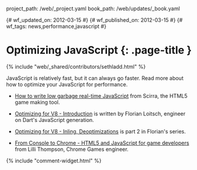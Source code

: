 project_path: /web/_project.yaml
book_path: /web/updates/_book.yaml

{# wf_updated_on: 2012-03-15 #}
{# wf_published_on: 2012-03-15 #}
{# wf_tags: news,performance,javascript #}

# Optimizing JavaScript {: .page-title }

{% include "web/_shared/contributors/sethladd.html" %}


JavaScript is relatively fast, but it can always go faster. Read more about how to optimize your JavaScript for performance.

* [How to write low garbage real-time JavaScript](http://www.scirra.com/blog/76/how-to-write-low-garbage-real-time-javascript) from Scirra, the HTML5 game making tool.

* [Optimizing for V8 - Introduction](http://floitsch.blogspot.com/2012/03/optimizing-for-v8-introduction.html) is written by Florian Loitsch, engineer on Dart's JavaScript generation.

* [Optimizing for V8 - Inling, Deoptimizations](http://floitsch.blogspot.com/2012/03/optimizing-for-v8-inlining.html) is part 2 in Florian's series.

* [From Console to Chrome - HTML5 and JavaScript for game developers](http://www.youtube.com/watch?v=XAqIpGU8ZZk) from Lilli Thompson, Chrome Games engineer.


{% include "comment-widget.html" %}
